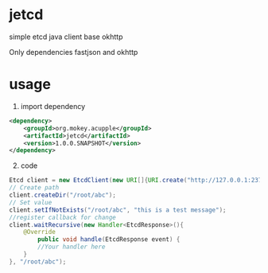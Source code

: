 # jetcd
simple etcd java client base okhttp

Only dependencies fastjson and okhttp

# usage
1. import dependency
```xml
<dependency>
    <groupId>org.mokey.acupple</groupId>
    <artifactId>jetcd</artifactId>
    <version>1.0.0.SNAPSHOT</version>
</dependency>
```
2. code
```java
Etcd client = new EtcdClient(new URI[]{URI.create("http://127.0.0.1:2379")});
// Create path
client.createDir("/root/abc");
// Set value
client.setIfNotExists("/root/abc", "this is a test message");
//register callback for change
client.waitRecursive(new Handler<EtcdResponse>(){
	@Override
		public void handle(EtcdResponse event) {
		//Your handler here
	}
}, "/root/abc");
```

